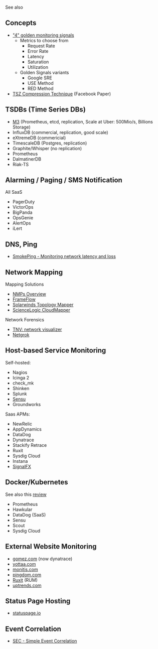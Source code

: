 See also <?add topic="Monitoring"?>

## Concepts

- ["4" golden monitoring signals](https://www.infoq.com/articles/monitoring-SRE-golden-signals)
   - Metrics to choose from
     - Request Rate
     - Error Rate
     - Latency 
     - Saturation
     - Utilization
   - Golden Signals variants
     - Google SRE
     - USE Method
     - RED Method
- [TSZ Compression Technique](https://www.vldb.org/pvldb/vol8/p1816-teller.pdf) (Facebook Paper)
     
## TSDBs (Time Series DBs)

- [M3](https://vimeo.com/274821002) (Prometheus, etcd, replication, Scale at Uber: 500Mio/s, Billions Storage)
- InfluxDB (commercial, replication, good scale)
- eXtremeDB (commericial)
- TimescaleDB (Postgres, replication)
- Graphite/Whisper (no replication)
- Prometheus
- DalmatinerDB
- Riak-TS
  
## Alarming / Paging / SMS Notification

All SaaS

-   PagerDuty
-   VictorOps
-   BigPanda
-   OpsGenie
-   AlertOps
-   iLert

## DNS, Ping

-   [SmokePing - Monitoring network latency and
    loss](http://oss.oetiker.ch/smokeping/)

## Network Mapping

Mapping Solutions

-   [NMPs
    Overview](http://www.slac.stanford.edu/xorg/nmtf/nmtf-tools.html#nmp-tool)
-   [FrameFlow](http://www.frameflow.com/)
-   [Solarwinds Topology
    Mapper](http://www.solarwinds.com/network-topology-mapper.aspx)
-   [ScienceLogic
    CloudMapper](http://www.sciencelogic.com/product/cloudmapper)

Network Forensics

-   [TNV: network visualizer](http://tnv.sourceforge.net/)
-   [Netgrok](http://www.cs.umd.edu/projects/netgrok/)

## Host-based Service Monitoring

Self-hosted:

-   Nagios
-   Icinga 2
-   check\_mk
-   Shinken
-   Splunk
-   [Sensu](https://sensuapp.org/)
-   Groundworks 

Saas APMs:

- NewRelic
- AppDynamics
- DataDog
- Dynatrace
- Stackify Retrace
- Ruxit
- Sysdig Cloud
- Instana
- [SignalFX](https://signalfx.com/)


## Docker/Kubernetes

See also this
[review](http://rancher.com/comparing-monitoring-options-for-docker-deployments/)

- Prometheus
- Hawkular
- DataDog (SaaS)
- Sensu
- Scout
- Sysdig Cloud

## External Website Monitoring

-   [gomez.com](http://www.gomez.com/) (now dynatrace)
-   [yottaa.com](http://www.yottaa.com/)
-   [monitis.com](http://www.monitis.com/)
-   [pingdom.com](http://www.pingdom.com/)
-   [Ruxit](https://ruxit.com/) (RUM)
-   [uptrends.com](http://www.uptrends.com/)

## Status Page Hosting

-   [statuspage.io](https://www.statuspage.io)

## Event Correlation

-   [SEC - Simple Event
    Correlation](http://simple-evcorr.sourceforge.net)
